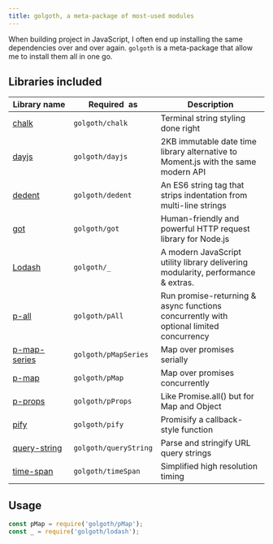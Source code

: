 ```yaml
---
title: golgoth, a meta-package of most-used modules
---
```


When building project in JavaScript, I often end up installing the same
dependencies over and over again. `golgoth` is a meta-package that allow me to
install them all in one go.

## Libraries included

| Library name       | Required  as          | Description                                                                            |
| ------------------ | --------------------- | -------------------------------------------------------------------------------------- |
| [chalk][1]         | `golgoth/chalk`       | Terminal string styling done right                                                     |
| [dayjs][2]         | `golgoth/dayjs`       | 2KB immutable date time library alternative to Moment.js with the same modern API      |
| [dedent][12]       | `golgoth/dedent`      | An ES6 string tag that strips indentation from multi-line strings                      |
| [got][4]           | `golgoth/got`         | Human-friendly and powerful HTTP request library for Node.js                           |
| [Lodash][5]        | `golgoth/_`           | A modern JavaScript utility library delivering modularity, performance & extras.       |
| [p-all][6]         | `golgoth/pAll`        | Run promise-returning & async functions concurrently with optional limited concurrency |
| [p-map-series][8]  | `golgoth/pMapSeries`  | Map over promises serially                                                             |
| [p-map][7]         | `golgoth/pMap`        | Map over promises concurrently                                                         |
| [p-props][11]      | `golgoth/pProps`      | Like Promise.all() but for Map and Object                                              |
| [pify][9]          | `golgoth/pify`        | Promisify a callback-style function                                                    |
| [query-string][10] | `golgoth/queryString` | Parse and stringify URL query strings                                                  |
| [time-span][3]     | `golgoth/timeSpan`    | Simplified high resolution timing                                                      |

## Usage

```javascript
const pMap = require('golgoth/pMap');
const _ = require('golgoth/lodash');
```

[1]: https://yarnpkg.com/en/package/chalk
[2]: https://yarnpkg.com/en/package/dayjs
[3]: https://yarnpkg.com/en/package/time-span
[4]: https://yarnpkg.com/en/package/got
[5]: https://yarnpkg.com/en/package/lodash
[6]: https://yarnpkg.com/en/package/p-all
[7]: https://yarnpkg.com/en/package/p-map
[8]: https://yarnpkg.com/en/package/p-map-series
[9]: https://yarnpkg.com/en/package/pify
[10]: https://yarnpkg.com/en/package/query-string
[11]: https://github.com/sindresorhus/p-props
[12]: https://github.com/dmnd/dedent
